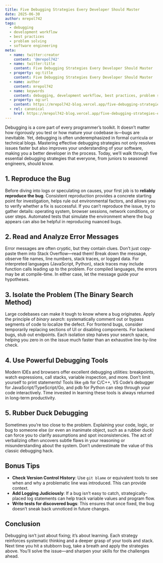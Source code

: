 ```yaml
---
title: Five Debugging Strategies Every Developer Should Master
date: 2025-06-30
author: mrepol742
tags:
  - debugging
  - development workflow
  - best practices
  - problem solving
  - software engineering
meta:
  - name: twitter:creator
    content: '@mrepol742'
  - name: twitter:title
    content: Five Debugging Strategies Every Developer Should Master
  - property: og:title
    content: Five Debugging Strategies Every Developer Should Master
  - name: author
    content: mrepol742
  - name: keywords
    content: debugging, development workflow, best practices, problem solving, software engineering
  - property: og:url
    content: https://mrepol742-blog.vercel.app/five-debugging-strategies-every-developer-should-master/
  - rel: canonical
    href: https://mrepol742-blog.vercel.app/five-debugging-strategies-every-developer-should-master/
---
```


Debugging is a core part of every programmer’s toolkit. It doesn’t matter how rigorously you test or how mature your codebase is—bugs are inevitable. Yet, debugging is often underemphasized in formal curricula or technical blogs. Mastering effective debugging strategies not only resolves issues faster but also improves your understanding of your software, making you a better developer in the process. Today, we’ll walk through five essential debugging strategies that everyone, from juniors to seasoned engineers, should know.

## 1. Reproduce the Bug

Before diving into logs or speculating on causes, your first job is to **reliably reproduce the bug**. Consistent reproduction provides a concrete starting point for investigation, helps rule out environmental factors, and allows you to verify whether a fix is successful. If you can’t reproduce the issue, try to gather details: operating system, browser sessions, network conditions, or user steps. Automated tests that simulate the environment where the bug appears can also be helpful in reproducing nuanced bugs.

## 2. Read and Analyze Error Messages

Error messages are often cryptic, but they contain clues. Don’t just copy-paste them into Stack Overflow—read them! Break down the message, observe file names, line numbers, stack traces, or logged data. For interpreted languages (JavaScript, Python), stack traces may include function calls leading up to the problem. For compiled languages, the errors may be at compile-time. In either case, let the message guide your hypotheses.

## 3. Isolate the Problem (The Binary Search Method)

Large codebases can make it tough to know where a bug originates. Apply the principle of *binary search*: systematically comment out or bypass segments of code to localize the defect. For frontend bugs, consider temporarily replacing sections of UI or disabling components. For backend bugs, stub out endpoints. Each isolation step halves your search space, helping you zero in on the issue much faster than an exhaustive line-by-line check.

## 4. Use Powerful Debugging Tools

Modern IDEs and browsers offer excellent debugging utilities: breakpoints, watch expressions, call stacks, variable inspection, and more. Don’t limit yourself to print statements! Tools like `gdb` for C/C++, VS Code’s debugger for JavaScript/TypeScript/Go, and pdb for Python can step through your code interactively. Time invested in learning these tools is always returned in long-term productivity.

## 5. Rubber Duck Debugging

Sometimes you’re too close to the problem. Explaining your code, logic, or bug to someone else (or even an inanimate object, such as a rubber duck) can force you to clarify assumptions and spot inconsistencies. The act of verbalizing often uncovers subtle flaws in your reasoning or misunderstanding about the system. Don’t underestimate the value of this classic debugging hack.

## Bonus Tips

- **Check Version Control History**: Use `git blame` or equivalent tools to see when and why a problematic line was introduced. This can provide context.
- **Add Logging Judiciously**: If a bug isn’t easy to catch, strategically-placed log statements can help track variable values and program flow.
- **Write tests for discovered bugs**: This ensures that once fixed, the bug doesn’t sneak back unnoticed in future changes.

## Conclusion

Debugging isn’t just about fixing; it’s about learning. Each strategy reinforces systematic thinking and a deeper grasp of your tools and stack. Next time you hit a stubborn bug, take a breath and apply the strategies above. You’ll solve the issue—and sharpen your skills for the challenges ahead.
